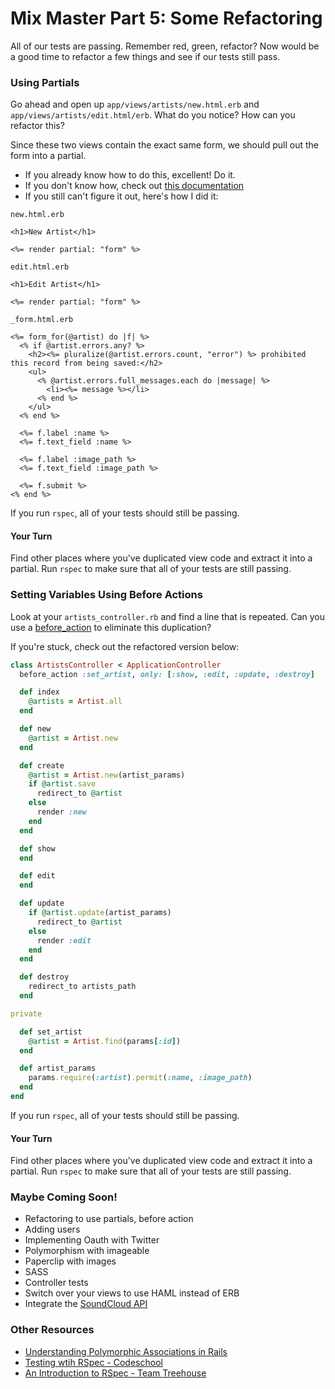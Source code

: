 # Mix Master Part 5: Some Refactoring

All of our tests are passing. Remember red, green, refactor? Now would be a good time to refactor a few things and see if our tests still pass. 

### Using Partials

Go ahead and open up `app/views/artists/new.html.erb` and `app/views/artists/edit.html/erb`. What do you notice? How can you refactor this? 

Since these two views contain the exact same form, we should pull out the form into a partial. 

* If you already know how to do this, excellent! Do it.
* If you don't know how, check out [this documentation]()
* If you still can't figure it out, here's how I did it:


`new.html.erb`

```erb
<h1>New Artist</h1>

<%= render partial: "form" %>
```

`edit.html.erb`

```erb
<h1>Edit Artist</h1>

<%= render partial: "form" %>
```

`_form.html.erb`

```erb
<%= form_for(@artist) do |f| %>
  <% if @artist.errors.any? %>
    <h2><%= pluralize(@artist.errors.count, "error") %> prohibited this record from being saved:</h2>
    <ul>
      <% @artist.errors.full_messages.each do |message| %>
        <li><%= message %></li>
      <% end %>
    </ul>
  <% end %>

  <%= f.label :name %>
  <%= f.text_field :name %>

  <%= f.label :image_path %>
  <%= f.text_field :image_path %>

  <%= f.submit %>
<% end %>
```

If you run `rspec`, all of your tests should still be passing. 

#### Your Turn

Find other places where you've duplicated view code and extract it into a partial. Run `rspec` to make sure that all of your tests are still passing. 

### Setting Variables Using Before Actions

Look at your `artists_controller.rb` and find a line that is repeated. Can you use a [before_action]() to eliminate this duplication?

If you're stuck, check out the refactored version below:

```ruby
class ArtistsController < ApplicationController
  before_action :set_artist, only: [:show, :edit, :update, :destroy]

  def index
    @artists = Artist.all
  end

  def new
    @artist = Artist.new
  end

  def create
    @artist = Artist.new(artist_params)
    if @artist.save
      redirect_to @artist
    else
      render :new
    end
  end

  def show
  end

  def edit
  end

  def update
    if @artist.update(artist_params)
      redirect_to @artist
    else
      render :edit
    end
  end

  def destroy
    redirect_to artists_path
  end

private

  def set_artist
    @artist = Artist.find(params[:id])  
  end

  def artist_params
    params.require(:artist).permit(:name, :image_path)  
  end
end
```

If you run `rspec`, all of your tests should still be passing. 

#### Your Turn

Find other places where you've duplicated view code and extract it into a partial. Run `rspec` to make sure that all of your tests are still passing. 

### Maybe Coming Soon!

* Refactoring to use partials, before action
* Adding users
* Implementing Oauth with Twitter
* Polymorphism with imageable 
* Paperclip with images
* SASS
* Controller tests
* Switch over your views to use HAML instead of ERB
* Integrate the [SoundCloud API](https://developers.soundcloud.com/docs/api/reference)

### Other Resources

* [Understanding Polymorphic Associations in Rails](http://www.gotealeaf.com/blog/understanding-polymorphic-associations-in-rails)
* [Testing wtih RSpec - Codeschool](http://rspec.codeschool.com/levels/1)
* [An Introduction to RSpec - Team Treehouse](http://blog.teamtreehouse.com/an-introduction-to-rspec)